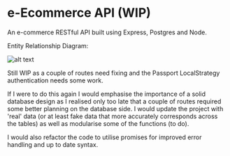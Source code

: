 # e-Ecommerce API (WIP)

An e-commerce RESTful API built using Express, Postgres and Node.  

Entity Relationship Diagram:

![alt text](./db/schema_v1.1.png)

Still WIP as a couple of routes need fixing and the Passport LocalStrategy authentication needs some work. 

If I were to do this again I would emphasise the importance of a solid database design as I realised only too late that a couple of routes required some better planning on the database side. I would update the project with 'real' data (or at least fake data that more accurately corresponds across the tables) as well as modularise some of the functions (to do).

I would also refactor the code to utilise promises for improved error handling and up to date syntax. 